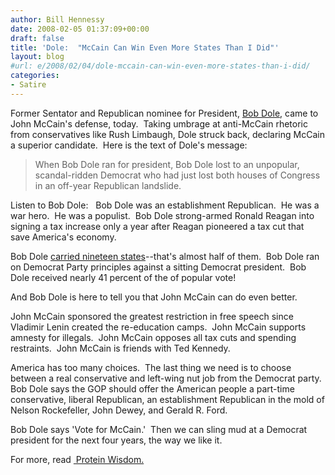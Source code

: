 ```yaml
---
author: Bill Hennessy
date: 2008-02-05 01:37:09+00:00
draft: false
title: 'Dole:  "McCain Can Win Even More States Than I Did"'
layout: blog
#url: e/2008/02/04/dole-mccain-can-win-even-more-states-than-i-did/
categories:
- Satire
---
```


Former Sentator and Republican nominee for President, [Bob Dole](https://apnews.myway.com/article/20080204/D8UJPM380.html), came to John McCain's defense, today.  Taking umbrage at anti-McCain rhetoric from conservatives like Rush Limbaugh, Dole struck back, declaring McCain a superior candidate.  Here is the text of Dole's message:


> When Bob Dole ran for president, Bob Dole lost to an unpopular, scandal-ridden Democrat who had just lost both houses of Congress in an off-year Republican landslide.

Listen to Bob Dole:   Bob Dole was an establishment Republican.  He was a war hero.  He was a populist.  Bob Dole strong-armed Ronald Reagan into signing a tax increase only a year after Reagan pioneered a tax cut that save America's economy.

Bob Dole [carried nineteen states](https://en.wikipedia.org/wiki/U.S._presidential_election,_1996)--that's almost half of them.  Bob Dole ran on Democrat Party principles against a sitting Democrat president.  Bob Dole received nearly 41 percent of the of popular vote!

And Bob Dole is here to tell you that John McCain can do even better.

John McCain sponsored the greatest restriction in free speech since Vladimir Lenin created the re-education camps.  John McCain supports amnesty for illegals.  John McCain opposes all tax cuts and spending restraints.  John McCain is friends with Ted Kennedy.

America has too many choices.  The last thing we need is to choose between a real conservative and left-wing nut job from the Democrat party.  Bob Dole says the GOP should offer the American people a part-time conservative, liberal Republican, an establishment Republican in the mold of Nelson Rockefeller, John Dewey, and Gerald R. Ford.

Bob Dole says 'Vote for McCain.'  Then we can sling mud at a Democrat president for the next four years, the way we like it.


For more, read [ Protein Wisdom.](https://proteinwisdom.com/?p=10967)
